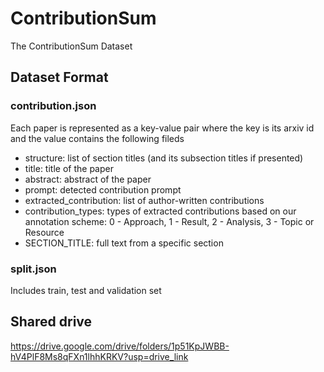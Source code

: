 # ContributionSum
The ContributionSum Dataset

## Dataset Format

### contribution.json
Each paper is represented as a key-value pair where the key is its arxiv id and the value contains the following fileds
* structure: list of section titles (and its subsection titles if presented)
* title: title of the paper
* abstract: abstract of the paper
* prompt: detected contribution prompt
* extracted_contribution: list of author-written contributions
* contribution_types: types of extracted contributions based on our annotation scheme: 0 - Approach, 1 - Result, 2 - Analysis, 3 - Topic or Resource
* SECTION_TITLE: full text from a specific section

### split.json
Includes train, test and validation set

## Shared drive
https://drive.google.com/drive/folders/1p51KpJWBB-hV4PlF8Ms8qFXn1lhhKRKV?usp=drive_link
